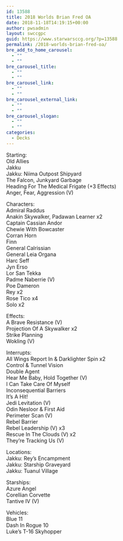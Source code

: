 ```yaml
---
id: 13588
title: 2018 Worlds Brian Fred OA
date: 2018-11-18T14:19:15+00:00
author: pwsadmin
layout: swccgpc
guid: https://www.starwarsccg.org/?p=13588
permalink: /2018-worlds-brian-fred-oa/
bre_add_to_home_carousel:
  - ""
  - ""
bre_carousel_title:
  - ""
  - ""
bre_carousel_link:
  - ""
  - ""
bre_carousel_external_link:
  - ""
  - ""
bre_carousel_slogan:
  - ""
  - ""
categories:
  - Decks
---
```

Starting:  
Old Allies  
Jakku  
Jakku: Niima Outpost Shipyard  
The Falcon, Junkyard Garbage  
Heading For The Medical Frigate (+3 Effects)  
Anger, Fear, Aggression (V)

Characters:  
Admiral Raddus  
Anakin Skywalker, Padawan Learner x2  
Captain Cassian Andor  
Chewie With Bowcaster  
Corran Horn  
Finn  
General Calrissian  
General Leia Organa  
Harc Seff  
Jyn Erso  
Lor San Tekka  
Padme Naberrie (V)  
Poe Dameron  
Rey x2  
Rose Tico x4  
Solo x2

Effects:  
A Brave Resistance (V)  
Projection Of A Skywalker x2  
Strike Planning  
Wokling (V)

Interrupts:  
All Wings Report In & Darklighter Spin x2  
Control & Tunnel Vision  
Double Agent  
Hear Me Baby, Hold Together (V)  
I Can Take Care Of Myself  
Inconsequential Barriers  
It&#8217;s A Hit!  
Jedi Levitation (V)  
Odin Nesloor & First Aid  
Perimeter Scan (V)  
Rebel Barrier  
Rebel Leadership (V) x3  
Rescue In The Clouds (V) x2  
They&#8217;re Tracking Us (V)

Locations:  
Jakku: Rey&#8217;s Encampment  
Jakku: Starship Graveyard  
Jakku: Tuanul Village

Starships:  
Azure Angel  
Corellian Corvette  
Tantive IV (V)

Vehicles:  
Blue 11  
Dash In Rogue 10  
Luke&#8217;s T-16 Skyhopper